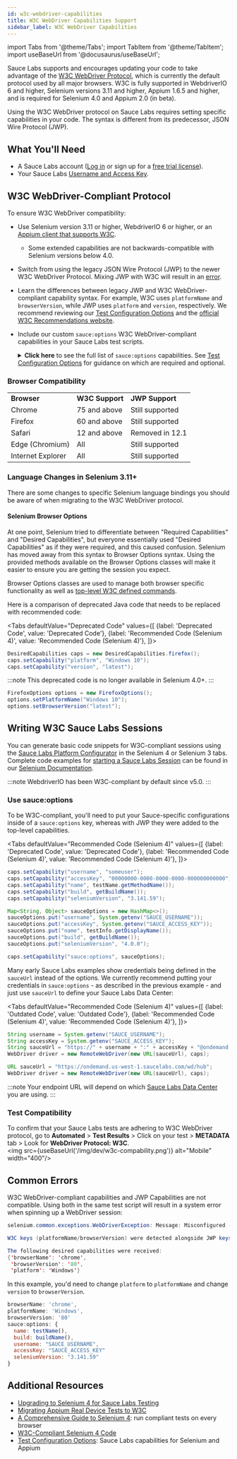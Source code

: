 ```yaml
---
id: w3c-webdriver-capabilities
title: W3C WebDriver Capabilities Support
sidebar_label: W3C WebDriver Capabilities
---
```


import Tabs from '@theme/Tabs';
import TabItem from '@theme/TabItem';
import useBaseUrl from '@docusaurus/useBaseUrl';

Sauce Labs supports and encourages updating your code to take advantage of the [W3C WebDriver Protocol](/dev/glossary/#w3c-webdriver-protocol), which is currently the default protocol used by all major browsers. W3C is fully supported in WebdriverIO 6 and higher, Selenium versions 3.11 and higher, Appium 1.6.5 and higher, and is required for Selenium 4.0 and Appium 2.0 (in beta).

Using the W3C WebDriver protocol on Sauce Labs requires setting specific capabilities in your code. The syntax is different from its predecessor, JSON Wire Protocol (JWP).

## What You'll Need

- A Sauce Labs account ([Log in](https://accounts.saucelabs.com/am/XUI/#login/) or sign up for a [free trial license](https://saucelabs.com/sign-up)).
- Your Sauce Labs [Username and Access Key](https://app.saucelabs.com/user-settings).

## W3C WebDriver-Compliant Protocol

To ensure W3C WebDriver compatibility:

- Use Selenium version 3.11 or higher, WebdriverIO 6 or higher, or an [Appium client that supports W3C](/mobile-apps/automated-testing/appium/real-devices/#using-the-w3c-webdriver-specification).
  - Some extended capabilities are not backwards-compatible with Selenium versions below 4.0.
- Switch from using the legacy JSON Wire Protocol (JWP) to the newer W3C WebDriver Protocol. Mixing JWP with W3C will result in an [error](/dev/w3c-webdriver-capabilities/#common-errors).
- Learn the differences between legacy JWP and W3C WebDriver-compliant capability syntax. For example, W3C uses `platformName` and `browserVersion`, while JWP uses `platform` and `version`, respectively. We recommend reviewing our [Test Configuration Options](/dev/test-configuration-options)
  and the [official W3C Recommendations website](https://www.w3.org/TR/webdriver1/#capabilities).
- Include our custom `sauce:options` W3C WebDriver-compliant capabilities in your Sauce Labs test scripts.
  <details>
  <summary><strong>Click here</strong> to see the full list of <code>sauce:options</code> capabilities.
  See <a href="/dev/test-configuration-options">Test Configuration Options</a> for guidance on which are required and optional.
  </summary>

  - `accessKey`
  - `appiumVersion`
  - `avoidProxy`
  - `build`
  - `captureHtml`
  - `chromedriverVersion`
  - `commandTimeout`
  - `crmuxdriverVersion`
  - `customData`
  - `disablePopupHandler`
  - `extendedDebugging`
  - `firefoxAdapterVersion`
  - `firefoxProfileUrl`
  - `idleTimeout`
  - `iedriverVersion`
  - `maxDuration`
  - `name`
  - `parentTunnel`
  - `passed`
  - `prerun`
  - `preventRequeue`
  - `priority`
  - `proxyHost`
  - `public`
  - `recordLogs`
  - `recordScreenshots`
  - `recordVideo`
  - `restrictedPublicInfo`
  - `screenResolution`
  - `seleniumVersion`
  - `source`
  - `tags`
  - `timeZone`
  - `tunnelIdentifier`
  - `username`
  - `videoUploadOnPass`

  </details>

### Browser Compatibility

<table>
  <tr>
   <td><strong>Browser</strong>
   </td>
   <td><strong>W3C Support</strong>
   </td>
   <td><strong>JWP Support</strong>
   </td>
  </tr>
  <tr>
   <td>Chrome
   </td>
   <td>75 and above
   </td>
   <td>Still supported
   </td>
  </tr>
  <tr>
   <td>Firefox
   </td>
   <td>60 and above
   </td>
   <td>Still supported
   </td>
  </tr>
  <tr>
   <td>Safari
   </td>
   <td>12 and above
   </td>
   <td>Removed in 12.1
   </td>
  </tr>
  <tr>
   <td>Edge (Chromium)
   </td>
   <td>All
   </td>
   <td>Still supported
   </td>
  </tr>
  <tr>
   <td>Internet Explorer
   </td>
   <td>All
   </td>
   <td>Still supported
   </td>
  </tr>
</table>

### Language Changes in Selenium 3.11+

There are some changes to specific Selenium language bindings you should be aware of when migrating to the W3C WebDriver protocol.

#### Selenium Browser Options

At one point, Selenium tried to differentiate between "Required Capabilities" and "Desired Capabilities", but everyone essentially used "Desired Capabilities" as if they were required, and this caused confusion. Selenium has moved away from this syntax to Browser Options syntax. Using the provided methods available on the Browser Options classes will make it easier to ensure you are getting the session you expect.

Browser Options classes are used to manage both browser specific functionality as well as
[top-level W3C defined commands](https://w3c.github.io/webdriver/#capabilities).

Here is a comparison of deprecated Java code that needs to be replaced with recommended code:

<Tabs
defaultValue="Deprecated Code"
values={[
{label: 'Deprecated Code', value: 'Deprecated Code'},
{label: 'Recommended Code (Selenium 4)', value: 'Recommended Code (Selenium 4)'},
]}>

<TabItem value="Deprecated Code">

```java
DesiredCapabilities caps = new DesiredCapabilities.firefox();
caps.setCapability("platform", "Windows 10");
caps.setCapability("version", "latest");
```

:::note
This deprecated code is no longer available in Selenium 4.0+.
:::

</TabItem>
<TabItem value="Recommended Code (Selenium 4)">

```java
FirefoxOptions options = new FirefoxOptions();
options.setPlatformName("Windows 10");
options.setBrowserVersion("latest");
```

</TabItem>
</Tabs>

## Writing W3C Sauce Labs Sessions

You can generate basic code snippets for W3C-compliant sessions using the [Sauce Labs Platform Configurator](https://saucelabs.com/platform/platform-configurator#/) in the Selenium 4 or Selenium 3 tabs. Complete code examples for [starting a Sauce Labs Session](/web-apps/automated-testing/selenium/#define-capabilities) can be found in our [Selenium Documentation](/web-apps/automated-testing/selenium).

:::note
WebdriverIO has been W3C-compliant by default since v5.0.
:::

### Use sauce:options

To be W3C-compliant, you'll need to put your Sauce-specific configurations inside of a `sauce:options` key, whereas with JWP they were added to the top-level capabilities.

<Tabs
defaultValue="Recommended Code (Selenium 4)"
values={[
{label: 'Deprecated Code', value: 'Deprecated Code'},
{label: 'Recommended Code (Selenium 4)', value: 'Recommended Code (Selenium 4)'},
]}>

<TabItem value="Deprecated Code">

```java
caps.setCapability("username", "someuser");
caps.setCapability("accessKey", "00000000-0000-0000-0000-000000000000");
caps.setCapability("name", testName.getMethodName());
caps.setCapability("build", getBuildName());
caps.setCapability("seleniumVersion", "3.141.59");
```

</TabItem>
<TabItem value="Recommended Code (Selenium 4)">

```java
Map<String, Object> sauceOptions = new HashMap<>();
sauceOptions.put("username", System.getenv("SAUCE_USERNAME"));
sauceOptions.put("accessKey", System.getenv("SAUCE_ACCESS_KEY"));
sauceOptions.put("name", testInfo.getDisplayName());
sauceOptions.put("build", getBuildName());
sauceOptions.put("seleniumVersion", "4.0.0");

caps.setCapability("sauce:options", sauceOptions);
```

</TabItem>
</Tabs>

Many early Sauce Labs examples show credentials being defined in the `sauceUrl` instead of the options. We currently recommend putting your credentials in `sauce:options` - as described in the previous example - and just use `sauceUrl` to define your Sauce Labs Data Center:

<Tabs
defaultValue="Recommended Code (Selenium 4)"
values={[
{label: 'Outdated Code', value: 'Outdated Code'},
{label: 'Recommended Code (Selenium 4)', value: 'Recommended Code (Selenium 4)'},
]}>

<TabItem value="Outdated Code">

```java
String username = System.getenv("SAUCE_USERNAME");
String accessKey = System.getenv("SAUCE_ACCESS_KEY");
String sauceUrl = "https://" + username + ":" + accessKey + "@ondemand.saucelabs.com:443/wd/hub";
WebDriver driver = new RemoteWebDriver(new URL(sauceUrl), caps);
```

</TabItem>
<TabItem value="Recommended Code (Selenium 4)">

```java
URL sauceUrl = "https://ondemand.us-west-1.saucelabs.com/wd/hub";
WebDriver driver = new RemoteWebDriver(new URL(sauceUrl), caps);
```

:::note
Your endpoint URL will depend on which [Sauce Labs Data Center](/basics/data-center-endpoints) you are using.
:::

</TabItem>
</Tabs>

### Test Compatibility

To confirm that your Sauce Labs tests are adhering to W3C WebDriver protocol, go to **Automated** > **Test Results** > Click on your test > **METADATA** tab > Look for **WebDriver Protocol: W3C**.<br/><img src={useBaseUrl('/img/dev/w3c-compability.png')} alt="Mobile" width="400"/>

## Common Errors

W3C WebDriver-compliant capabilities and JWP Capabilities are not compatible. Using both in the same test script will result in a system error when spinning up a WebDriver session:

```java title="Mixed Capabilities Error"
selenium.common.exceptions.WebDriverException: Message: Misconfigured -- Mixed Capabilities Error.

W3C keys (platformName/browserVersion) were detected alongside JWP keys (platform/version). To fix this, replace all JWP keys with W3C keys.

The following desired capabilities were received:
{'browserName': 'chrome',
 'browserVersion': '80',
 'platform': 'Windows'}
```

In this example, you'd need to change `platform` to `platformName` and change `version` to `browserVersion`.

```js
browserName: 'chrome',
platformName: 'Windows',
browserVersion: '80'
sauce:options: {
  name: testName(),
  build: buildName(),
  username: "SAUCE_USERNAME",
  accessKey: "SAUCE_ACCESS_KEY"
  seleniumVersion: "3.141.59"
}
```

## Additional Resources

- [Upgrading to Selenium 4 for Sauce Labs Testing](/web-apps/automated-testing/selenium/selenium4/)
- [Migrating Appium Real Device Tests to W3C](https://support.saucelabs.com/hc/en-us/articles/4412359870231)
- [A Comprehensive Guide to Selenium 4](https://saucelabs.com/selenium-4): run compliant tests on every browser
- [W3C-Compliant Selenium 4 Code](/web-apps/automated-testing/selenium/#seven-steps-of-selenium-tests)
- [Test Configuration Options](/dev/test-configuration-options): Sauce Labs capabilities for Selenium and Appium
